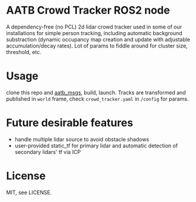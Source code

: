 # AATB Crowd Tracker ROS2 node

A dependency-free (no PCL) 2d lidar crowd tracker used in some of our installations for simple person tracking, including automatic background substraction (dynamic occupancy map creation and update with adjustable accumulation/decay rates). Lot of params to fiddle around for cluster size, threshold, etc.

# Usage

clone this repo and [aatb_msgs](https://github.com/aatb-ch/aatb_msgs), build, launch. Tracks are transformed and published in `world` frame, check `crowd_tracker.yaml` in `/config` for params.

# Future desirable features

- handle multiple lidar source to avoid obstacle shadows
- user-provided static_tf for primary lidar and automatic detection of secondary lidars' tf via ICP

# License

MIT, see LICENSE.
